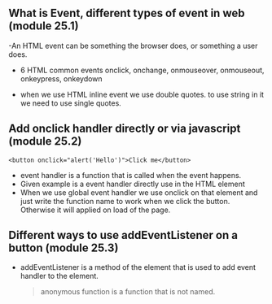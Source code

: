 ## What is Event, different types of event in web (module 25.1)

-An HTML event can be something the browser does, or something a user does.

- 6 HTML common events onclick, onchange, onmouseover, onmouseout, onkeypress, onkeydown

- when we use HTML inline event we use double quotes. to use string in it we need to use single quotes.

## Add onclick handler directly or via javascript (module 25.2)

`<button onclick="alert('Hello')">Click me</button>`

- event handler is a function that is called when the event happens.
- Given example is a event handler directly use in the HTML element
- When we use global event handler we use onclick on that element and just write the function name to work when we click the button. Otherwise it will applied on load of the page.

## Different ways to use addEventListener on a button (module 25.3)

- addEventListener is a method of the element that is used to add event handler to the element.
  > anonymous function is a function that is not named.
